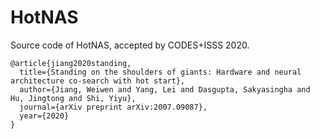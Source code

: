 # HotNAS

Source code of HotNAS, accepted by CODES+ISSS 2020.

```
@article{jiang2020standing,
  title={Standing on the shoulders of giants: Hardware and neural architecture co-search with hot start},
  author={Jiang, Weiwen and Yang, Lei and Dasgupta, Sakyasingha and Hu, Jingtong and Shi, Yiyu},
  journal={arXiv preprint arXiv:2007.09087},
  year={2020}
}
```

